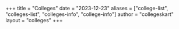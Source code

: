 +++
title = "Colleges"
date = "2023-12-23"
aliases = ["college-list", "colleges-list", "colleges-info", "college-info"]
author = "collegeskart"
layout = "colleges"
+++
